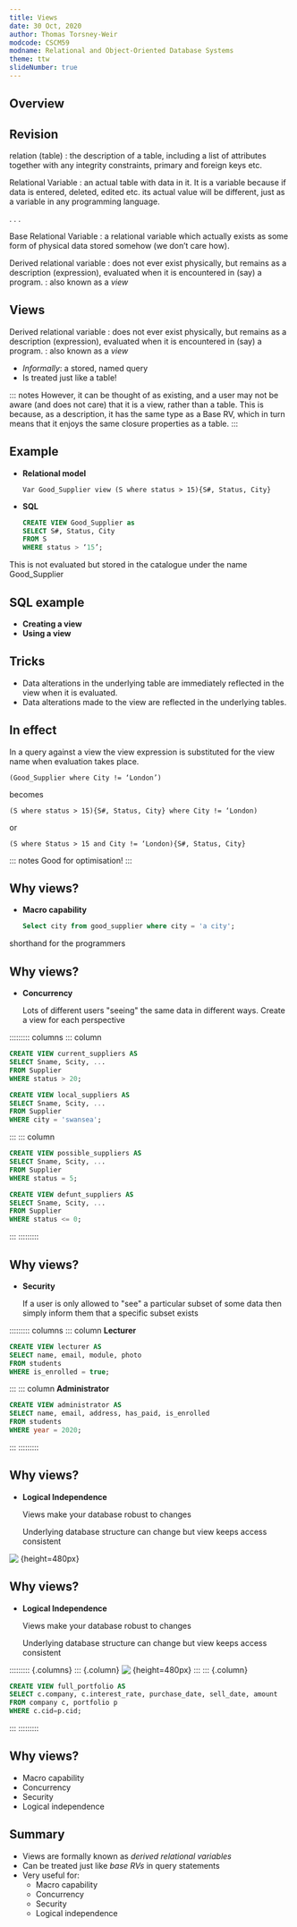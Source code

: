 ```yaml
---
title: Views
date: 30 Oct, 2020
author: Thomas Torsney-Weir
modcode: CSCM59
modname: Relational and Object-Oriented Database Systems
theme: ttw
slideNumber: true
---
```


## Overview

## Revision

relation (table) 
  : the description of a table, including a list of attributes together with any integrity constraints, primary and foreign keys  etc.  

Relational Variable 
  : an actual table with data in it. It is a variable because if data is entered, deleted, edited etc. its actual value will be different, just as a variable in any programming language.  

. . .

Base Relational Variable 
  : a relational variable which actually exists as some form of physical data stored somehow (we don’t care how).

Derived relational variable
  : does not ever exist physically, but remains as a description (expression), evaluated when it is encountered in (say) a program.
  : also known as a *view*

## Views

Derived relational variable
  : does not ever exist physically, but remains as a description (expression), evaluated when it is encountered in (say) a program.
  : also known as a *view*

* *Informally*: a stored, named query
* Is treated just like a table!

::: notes
However, it can be thought of as existing, and a user may not be aware (and
does not care) that it is a view, rather than a table. This is because, as a
description, it has the same type as a Base RV, which in turn means that it
enjoys the same closure properties as a table.
:::

## Example

* **Relational model**

    `Var Good_Supplier view (S where status > 15){S#, Status, City}`

* **SQL**

    ```sql
    CREATE VIEW Good_Supplier as 
    SELECT S#, Status, City 
    FROM S 
    WHERE status > ‘15’;
    ```

This is not evaluated but stored in the catalogue under the name Good_Supplier

## SQL example

* **Creating a view**
* **Using a view**

## Tricks

* Data alterations in the underlying table are immediately reflected in the view when it is evaluated.
* Data alterations made to the view are reflected in the underlying tables.

## In effect

In a query against a view the view expression is substituted for the view name when evaluation takes place.

`(Good_Supplier where City != ‘London’)`

becomes

`(S where status > 15){S#, Status, City} where City != ‘London)`

or

`(S where Status > 15 and City != ‘London){S#, Status, City}`

::: notes
Good for optimisation!
:::

## Why views?

* **Macro capability**

    ```sql
    Select city from good_supplier where city = 'a city';
    ```

shorthand for the programmers

## Why views?

* **Concurrency**

    Lots of different users "seeing" the same data in different ways. Create 
    a view for each perspective

::::::::: columns
::: column
```sql
CREATE VIEW current_suppliers AS
SELECT Sname, Scity, ...
FROM Supplier
WHERE status > 20;
```

```sql
CREATE VIEW local_suppliers AS
SELECT Sname, Scity, ...
FROM Supplier
WHERE city = 'swansea';
```
:::
::: column
```sql
CREATE VIEW possible_suppliers AS
SELECT Sname, Scity, ...
FROM Supplier
WHERE status = 5;
```

```sql
CREATE VIEW defunt_suppliers AS
SELECT Sname, Scity, ...
FROM Supplier
WHERE status <= 0;
```
:::
::::::::: 

## Why views?

* **Security**

    If a user is only allowed to "see" a particular subset of some data then 
    simply inform them that a specific subset exists 

::::::::: columns
::: column
**Lecturer**

```sql
CREATE VIEW lecturer AS
SELECT name, email, module, photo
FROM students
WHERE is_enrolled = true;
```
:::
::: column
**Administrator**

```sql
CREATE VIEW administrator AS
SELECT name, email, address, has_paid, is_enrolled
FROM students
WHERE year = 2020;
```
:::
::::::::: 

## Why views?

* **Logical Independence**

    Views make your database robust to changes

    Underlying database structure can change but view keeps access consistent

![&nbsp;](images/refactor.svg){height=480px}

## Why views?

* **Logical Independence**

    Views make your database robust to changes

    Underlying database structure can change but view keeps access consistent

::::::::: {.columns}
::: {.column}
![&nbsp;](images/refactor.svg){height=480px}
:::
::: {.column}
```sql
CREATE VIEW full_portfolio AS
SELECT c.company, c.interest_rate, purchase_date, sell_date, amount
FROM company c, portfolio p
WHERE c.cid=p.cid;
```
:::
:::::::::

## Why views?

* Macro capability
* Concurrency
* Security
* Logical independence

## Summary

* Views are formally known as *derived relational variables*
* Can be treated just like *base RVs* in query statements
* Very useful for:
    - Macro capability
    - Concurrency
    - Security
    - Logical independence


